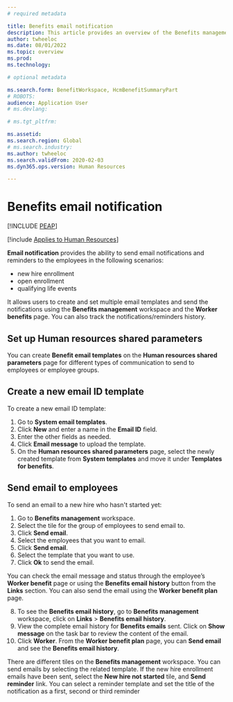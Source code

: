 ```yaml
---
# required metadata

title: Benefits email notification
description: This article provides an overview of the Benefits management email notification feature in Dynamics 365 Human Resources. 
author: twheeloc  
ms.date: 08/01/2022
ms.topic: overview
ms.prod: 
ms.technology: 

# optional metadata

ms.search.form: BenefitWorkspace, HcmBenefitSummaryPart
# ROBOTS: 
audience: Application User
# ms.devlang: 

# ms.tgt_pltfrm: 

ms.assetid: 
ms.search.region: Global
# ms.search.industry: 
ms.author: twheeloc
ms.search.validFrom: 2020-02-03
ms.dyn365.ops.version: Human Resources

---
```


# Benefits email notification


[!INCLUDE [PEAP](../includes/peap-2.md)]

[!include [Applies to Human Resources](../includes/applies-to-hr.md)]

**Email notification** provides the ability to send email notifications and reminders to the employees in the following scenarios:
 - new hire enrollment 
 - open enrollment 
 - qualifying life events 

It allows users to create and set multiple email templates and send the notifications using the **Benefits management** workspace and the **Worker benefits** page. You can also track the notifications/reminders history. 

## Set up Human resources shared parameters

You can create **Benefit email templates** on the **Human resources shared parameters** page for different types of communication to send to employees or employee groups. 

## Create a new email ID template

To create a new email ID template:
1. Go to **System email templates**.
2. Click **New** and enter a name in the **Email ID** field.
3. Enter the other fields as needed.
4. Click **Email message** to upload the template. 
5. On the **Human resources shared parameters** page, select the newly created template from **System templates** and move it under **Templates for benefits**. 

## Send email to employees

To send an email to a new hire who hasn't started yet:
1. Go to **Benefits management** workspace.
2. Select the tile for the group of employees to send email to.
3. Click **Send email**.
4. Select the employees that you want to email.
5. Click **Send email**.
6. Select the template that you want to use.
7. Click **Ok** to send the email.

You can check the email message and status through the employee’s **Worker benefit** page or using the **Benefits email history** button from the **Links** section. You can also send the email using the **Worker benefit plan** page.  
 
8. To see the **Benefits email history**, go to **Benefits management** workspace, click on **Links** > **Benefits email history**.   
9. View the complete email history for **Benefits emails** sent. Click on **Show message** on the task bar to review the content of the email.  
10. Click **Worker**. From the **Worker benefit plan** page, you can **Send email** and see the **Benefits email history**. 

There are different tiles on the **Benefits management** workspace. You can send emails by selecting the related template. If the new hire enrollment emails have been sent, select the **New hire not started** tile, and **Send reminder** link. You can select a reminder template and set the title of the notification as a first, second or third reminder  


 



